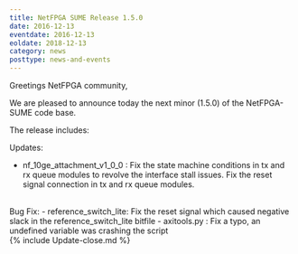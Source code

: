 ```yaml
---
title: NetFPGA SUME Release 1.5.0
date: 2016-12-13
eventdate: 2016-12-13
eoldate: 2018-12-13
category: news
posttype: news-and-events
---
```


Greetings NetFPGA community,

We are pleased to announce today the next minor (1.5.0) of the NetFPGA-SUME code base.

The release includes:

Updates:
- nf_10ge_attachment_v1_0_0 : Fix the state machine conditions in tx and rx queue modules to revolve the interface stall issues. Fix the reset signal connection in tx and rx queue modules.

<br>
Bug Fix:
- reference_switch_lite: Fix the reset signal which caused negative slack in the reference_switch_lite bitfile
- axitools.py : Fix a typo, an undefined variable was crashing the script

<br>
{% include Update-close.md %}
